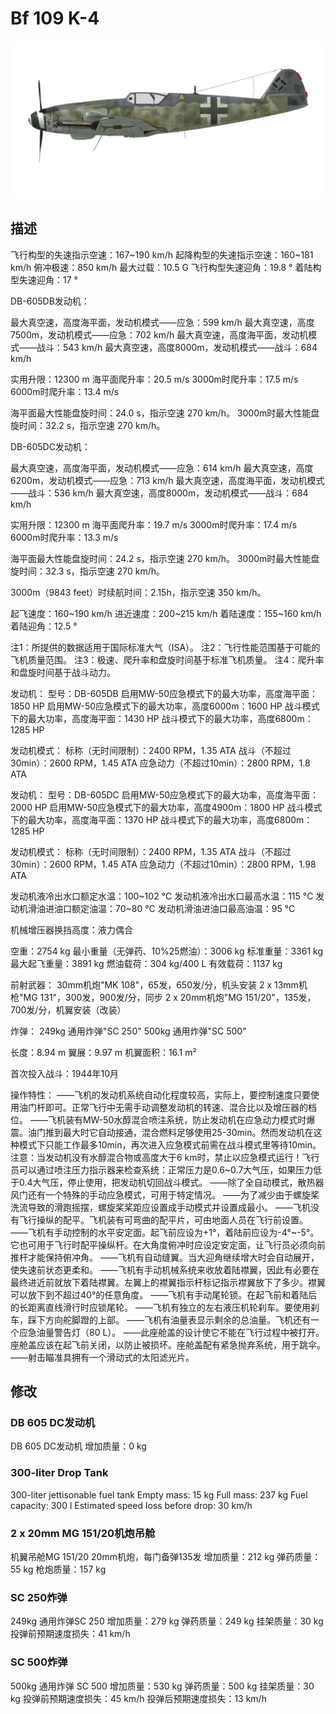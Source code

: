 # Bf 109 K-4

![bf109k4](../images/bf109k4.png)

## 描述

飞行构型的失速指示空速：167~190 km/h
起降构型的失速指示空速：160~181 km/h
俯冲极速：850 km/h
最大过载：10.5 G
飞行构型失速迎角：19.8 °
着陆构型失速迎角：17 °

DB-605DB发动机：

最大真空速，高度海平面，发动机模式——应急：599 km/h
最大真空速，高度7500m，发动机模式——应急：702 km/h
最大真空速，高度海平面，发动机模式——战斗：543 km/h
最大真空速，高度8000m，发动机模式——战斗：684 km/h

实用升限：12300 m
海平面爬升率：20.5 m/s
3000m时爬升率：17.5 m/s
6000m时爬升率：13.4 m/s

海平面最大性能盘旋时间：24.0 s，指示空速 270 km/h。
3000m时最大性能盘旋时间：32.2 s，指示空速 270 km/h。

DB-605DC发动机：

最大真空速，高度海平面，发动机模式——应急：614 km/h
最大真空速，高度6200m，发动机模式——应急：713 km/h
最大真空速，高度海平面，发动机模式——战斗：536 km/h
最大真空速，高度8000m，发动机模式——战斗：684 km/h

实用升限：12300 m
海平面爬升率：19.7 m/s
3000m时爬升率：17.4 m/s
6000m时爬升率：13.3 m/s

海平面最大性能盘旋时间：24.2 s，指示空速 270 km/h。
3000m时最大性能盘旋时间：32.3 s，指示空速 270 km/h。

3000m（9843 feet）时续航时间：2.15h，指示空速 350 km/h。

起飞速度：160~190 km/h
进近速度：200~215 km/h
着陆速度：155~160 km/h
着陆迎角：12.5 °

注1：所提供的数据适用于国际标准大气（ISA）。
注2：飞行性能范围基于可能的飞机质量范围。
注3：极速、爬升率和盘旋时间基于标准飞机质量。
注4：爬升率和盘旋时间基于战斗动力。

发动机：
型号：DB-605DB
启用MW-50应急模式下的最大功率，高度海平面：1850 HP
启用MW-50应急模式下的最大功率，高度6000m：1600 HP
战斗模式下的最大功率，高度海平面：1430 HP
战斗模式下的最大功率，高度6800m：1285 HP

发动机模式：
标称（无时间限制）：2400 RPM，1.35 ATA
战斗（不超过30min）：2600 RPM，1.45 ATA
应急动力（不超过10min）：2800 RPM，1.8 ATA

发动机：
型号：DB-605DC
启用MW-50应急模式下的最大功率，高度海平面：2000 HP
启用MW-50应急模式下的最大功率，高度4900m：1800 HP
战斗模式下的最大功率，高度海平面：1370 HP
战斗模式下的最大功率，高度6800m：1285 HP

发动机模式：
标称（无时间限制）：2400 RPM，1.35 ATA
战斗（不超过30min）：2600 RPM，1.45 ATA
应急动力（不超过10min）：2800 RPM，1.98 ATA

发动机液冷出水口额定水温：100~102 °C
发动机液冷出水口最高水温：115 °C
发动机滑油进油口额定油温：70~80 °C
发动机滑油进油口最高油温：95 °C

机械增压器换挡高度：液力偶合 

空重：2754 kg
最小重量（无弹药、10%25燃油）：3006 kg
标准重量：3361 kg
最大起飞重量：3891 kg
燃油载荷：304 kg/400 L
有效载荷：1137 kg

前射武器：
30mm机炮"MK 108"，65发，650发/分，机头安装
2 x 13mm机枪"MG 131"，300发，900发/分，同步
2 x 20mm机炮"MG 151/20"，135发，700发/分，机翼安装（改装）

炸弹：
249kg 通用炸弹"SC 250"
500kg 通用炸弹"SC 500"

长度：8.94 m
翼展：9.97 m
机翼面积：16.1 m²

首次投入战斗：1944年10月

操作特性：
——飞机的发动机系统自动化程度较高，实际上，要控制速度只要使用油门杆即可。正常飞行中无需手动调整发动机的转速、混合比以及增压器的档位。
——飞机装有MW-50水醇混合喷注系统，防止发动机在应急动力模式时爆震。油门推到最大时它自动接通，混合燃料足够使用25-30min。然而发动机在这种模式下只能工作最多10min，再次进入应急模式前需在战斗模式里等待10min。注意：当发动机没有水醇混合物或高度大于6 km时，禁止以应急模式运行！飞行员可以通过喷注压力指示器来检查系统：正常压力是0.6~0.7大气压，如果压力低于0.4大气压，停止使用，把发动机切回战斗模式。
——除了全自动模式，散热器风门还有一个特殊的手动应急模式，可用于特定情况。
——为了减少由于螺旋桨洗流导致的滑跑摇摆，螺旋桨桨距应设置成手动模式并设置成最小。
——飞机没有飞行操纵的配平。飞机装有可弯曲的配平片，可由地面人员在飞行前设置。
——飞机有手动控制的水平安定面。起飞前应设为+1°，着陆前应设为-4°~-5°。它也可用于飞行时配平操纵杆。在大角度俯冲时应设定安定面，让飞行员必须向前推杆才能保持俯冲角。
——飞机有自动缝翼。当大迎角继续增大时会自动展开，使失速前状态更柔和。
——飞机有手动机械系统来收放着陆襟翼，因此有必要在最终进近前就放下着陆襟翼。左翼上的襟翼指示杆标记指示襟翼放下了多少。襟翼可以放下到不超过40°的任意角度。
——飞机有手动尾轮锁。在起飞前和着陆后的长距离直线滑行时应锁尾轮。
——飞机有独立的左右液压机轮刹车。要使用刹车，踩下方向舵脚蹬的上部。
——飞机有油量表显示剩余的总油量。飞机还有一个应急油量警告灯（80 L）。
——此座舱盖的设计使它不能在飞行过程中被打开。座舱盖应该在起飞前关闭，以防止被损坏。座舱盖配有紧急抛弃系统，用于跳伞。
——射击瞄准具拥有一个滑动式的太阳滤光片。

## 修改


### DB 605 DC发动机

DB 605 DC发动机
增加质量：0 kg


### 300-liter Drop Tank

300-liter jettisonable fuel tank
Empty mass: 15 kg
Full mass: 237 kg
Fuel capacity: 300 l
Estimated speed loss before drop: 30 km/h


### 2 x 20mm MG 151/20机炮吊舱

机翼吊舱MG 151/20 20mm机炮，每门备弹135发
增加质量：212 kg
弹药质量：55 kg
枪炮质量：157 kg


### SC 250炸弹

249kg 通用炸弹SC 250
增加质量：279 kg
弹药质量：249 kg
挂架质量：30 kg
投弹前预期速度损失：41 km/h


### SC 500炸弹

500kg 通用炸弹 SC 500
增加质量：530 kg
弹药质量：500 kg
挂架质量：30 kg
投弹前预期速度损失：45 km/h
投弹后预期速度损失：13 km/h